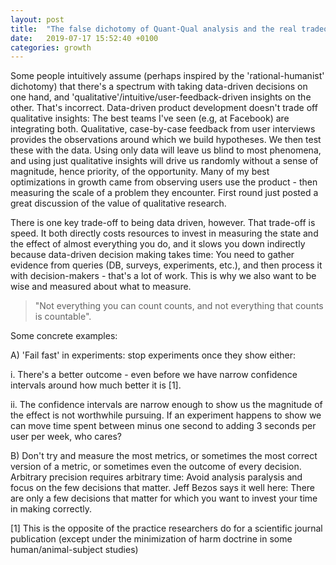 ```yaml
---
layout: post
title:  "The false dichotomy of Quant-Qual analysis and the real tradeoff of data-driven product development"
date:   2019-07-17 15:52:40 +0100
categories: growth
---
```


Some people intuitively assume (perhaps inspired by the 'rational-humanist' dichotomy) that there's a spectrum with taking data-driven decisions on one hand, and 'qualitative'/intuitive/user-feedback-driven insights on the other. That's incorrect. Data-driven product development doesn't trade off qualitative insights: The best teams I've seen (e.g, at Facebook) are integrating both. Qualitative, case-by-case feedback from user interviews provides the observations around which we build hypotheses. We then test these with the data. Using only data will leave us blind to most phenomena, and using just qualitative insights will drive us randomly without a sense of magnitude, hence priority, of the opportunity. Many of my best optimizations in growth came from observing users use the product - then measuring the scale of a problem they encounter. First round just posted a great discussion of the value of qualitative research.

There is one key trade-off to being data driven, however. That trade-off is speed. It both directly costs resources to invest in measuring the state and the effect of almost everything you do, and it slows you down indirectly because data-driven decision making takes time: You need to gather evidence from queries (DB, surveys, experiments, etc.), and then process it with decision-makers - that's a lot of work. This is why we also want to be wise and measured about what to measure.

> "Not everything you can count counts, and not everything that counts is countable".

Some concrete examples:

A) 'Fail fast' in experiments: stop experiments once they show either:

i. There's a better outcome - even before we have narrow confidence intervals around how much better it is [1].

ii. The confidence intervals are narrow enough to show us the magnitude of the effect is not worthwhile pursuing. If an experiment happens to show we can move time spent between minus one second to adding 3 seconds per user per week, who cares?

B) Don't try and measure the most metrics, or sometimes the most correct version of a metric, or sometimes even the outcome of every decision. Arbitrary precision requires arbitrary time: Avoid analysis paralysis and focus on the few decisions that matter. Jeff Bezos says it well here: There are only a few decisions that matter for which you want to invest your time in making correctly.

[1] This is the opposite of the practice researchers do for a scientific journal publication (except under the minimization of harm doctrine in some human/animal-subject studies)
